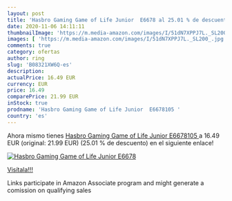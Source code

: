 ```yaml
---
layout: post
title: 'Hasbro Gaming Game of Life Junior  E6678 al 25.01 % de descuento'
date: 2020-11-06 14:11:11
thumbnailImage: 'https://m.media-amazon.com/images/I/51dN7XPPJ7L._SL200_.jpg'
images: [ 'https://m.media-amazon.com/images/I/51dN7XPPJ7L._SL200_.jpg' ]
comments: true
category: ofertas
author: ring
slug: 'B08321XW6Q-es'
description:
actualPrice: 16.49 EUR
currency: EUR
price: 16.49
comparePrice: 21.99 EUR
inStock: true
prodname: 'Hasbro Gaming Game of Life Junior  E6678105 '
country: 'es'
---
```


Ahora mismo tienes [Hasbro Gaming Game of Life Junior  E6678105 ](https://www.amazon.es/dp/B08321XW6Q/?tag=tolees-21) a 16.49 EUR (original: 21.99 EUR) (25.01 %  de descuento) en el siguiente enlace!

[![Hasbro Gaming Game of Life Junior  E6678](https://m.media-amazon.com/images/I/51dN7XPPJ7L._SL200_.jpg)](https://www.amazon.es/dp/B08321XW6Q/?tag=tolees-21)

[Visítala!!!](https://www.amazon.es/dp/B08321XW6Q/?tag=tolees-21)

Links participate in Amazon Associate program and might generate a comission on qualifying sales
